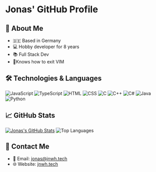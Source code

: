 # Jonas' GitHub Profile

## 🚀 About Me
- 🇩🇪 Based in Germany
- 💻 Hobby developer for 8 years
- 📚 Full Stack Dev
- 🚪Knows how to exit VIM

## 🛠️ Technologies & Languages
![JavaScript](https://img.shields.io/badge/-JavaScript-F7DF1E?logo=javascript&logoColor=white)
![TypeScript](https://img.shields.io/badge/-TypeScript-3178C6?logo=typescript&logoColor=white)
![HTML](https://img.shields.io/badge/-HTML5-E34F26?logo=html5&logoColor=white)
![CSS](https://img.shields.io/badge/-CSS3-1572B6?logo=css3&logoColor=white)
![C](https://img.shields.io/badge/-C-00599C?logo=c&logoColor=white)
![C++](https://img.shields.io/badge/-C++-00599C?logo=c%2B%2B&logoColor=white)
![C#](https://img.shields.io/badge/-C%23-239120?logo=c-sharp&logoColor=white)
![Java](https://img.shields.io/badge/-Java-007396?logo=java&logoColor=white)
![Python](https://img.shields.io/badge/-Python-3776AB?logo=python&logoColor=white)

## 📈 GitHub Stats
[![Jonas's GitHub Stats](https://github-readme-stats.vercel.app/api?username=jxnxsdev&show_icons=true&count_private=true&hide=issues&theme=dracula)](https://github.com/hdgamer1404jonas)
![Top Languages](https://github-readme-stats.vercel.app/api/top-langs/?username=jxnxsdev&layout=compact&langs_count=8&theme=dracula)

## 📧 Contact Me
- 📧 Email: [jonas@jnwh.tech](mailto:jonas@jnwh.tech)
- 🌐 Website: [jnwh.tech](https://jnwh.tech)
